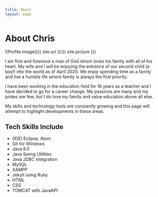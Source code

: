 ```yaml
---
title: About
layout: page
---
```

# About Chris

![Profile Image]({{ site.url }}/{{ site.picture }})

<p>I am first and foremost a man of God whom loves his family with all of his heart.  My wife and I will be enjoying the entrance of our second child (a boy!) into the world as of April 2020.  We enjoy spending time as a family and live a humble life where family is always the first priority.</p>

<p>I have been working in the education field for 16 years as a teacher and I have decided to go for a career change.  My passions are many and my prides are few, but I do love my family and value education above all else. </p>

<p>My skills and technology tools are constantly growing and this page will attempt to highlight developments in these areas.</p>

<h2>Tech Skills Include</h2>

<ul>
	<li>(IDE) Eclipse, Atom</li>
	<li>Git for Windows</li>
	<li>Java 8.0</li>
	<li>Java Swing Utilities</li>
	<li>Java JDBC Integration</li>
	<li>MySQL</li>
	<li>XAMPP</li>
	<li>Jekyll using Ruby</li>
	<li>HTML</li>
	<li>CSS</li>
	<li>TOMCAT with JavaAPI</li>
</ul>
